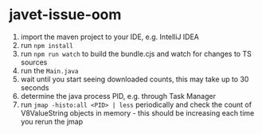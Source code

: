 # javet-issue-oom

1. import the maven project to your IDE, e.g. IntelliJ IDEA
2. run `npm install`
3. run `npm run watch` to build the bundle.cjs and watch for changes to TS sources
4. run the `Main.java`
5. wait until you start seeing downloaded counts, this may take up to 30 seconds
6. determine the java process PID, e.g. through Task Manager 
7. run `jmap -histo:all <PID> | less` periodically and check the count of V8ValueString objects in memory - this should be increasing each time you rerun the jmap 